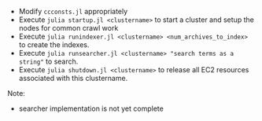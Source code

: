 - Modify `ccconsts.jl` appropriately
- Execute `julia startup.jl <clustername>` to start a cluster and setup the nodes for common crawl work
- Execute `julia runindexer.jl <clustername> <num_archives_to_index>` to create the indexes. 
- Execute `julia runsearcher.jl <clustername> "search terms as a string"` to search. 
- Execute `julia shutdown.jl <clustername>` to release all EC2 resources associated with this clustername.

Note: 
- searcher implementation is not yet complete

